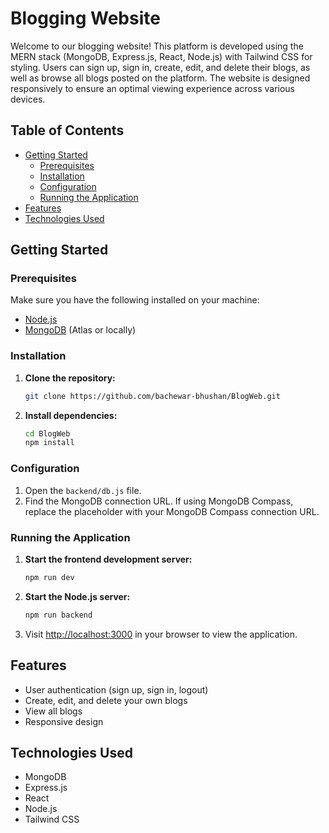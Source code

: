 # Blogging Website

Welcome to our blogging website! This platform is developed using the MERN stack (MongoDB, Express.js, React, Node.js) with Tailwind CSS for styling. Users can sign up, sign in, create, edit, and delete their blogs, as well as browse all blogs posted on the platform. The website is designed responsively to ensure an optimal viewing experience across various devices.

## Table of Contents
- [Getting Started](#getting-started)
  - [Prerequisites](#prerequisites)
  - [Installation](#installation)
  - [Configuration](#configuration)
  - [Running the Application](#running-the-application)
- [Features](#features)
- [Technologies Used](#technologies-used)

## Getting Started

### Prerequisites

Make sure you have the following installed on your machine:

- [Node.js](https://nodejs.org/)
- [MongoDB](https://www.mongodb.com/) (Atlas or locally)

### Installation

1. **Clone the repository:**
    ```bash
    git clone https://github.com/bachewar-bhushan/BlogWeb.git
    ```

2. **Install dependencies:**
    ```bash
    cd BlogWeb
    npm install
    ```

### Configuration

1. Open the `backend/db.js` file.
2. Find the MongoDB connection URL. If using MongoDB Compass, replace the placeholder with your MongoDB Compass connection URL.

### Running the Application

1. **Start the frontend development server:**
    ```bash
    npm run dev
    ```

2. **Start the Node.js server:**
    ```bash
    npm run backend
    ```

3. Visit [http://localhost:3000](http://localhost:3000) in your browser to view the application.

## Features

- User authentication (sign up, sign in, logout)
- Create, edit, and delete your own blogs
- View all blogs
- Responsive design

## Technologies Used

- MongoDB
- Express.js
- React
- Node.js
- Tailwind CSS
